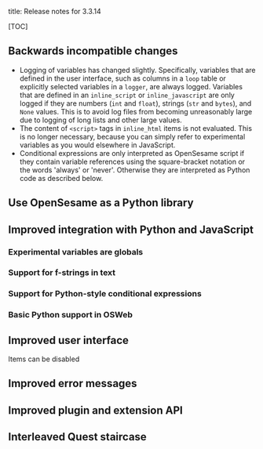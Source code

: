 title: Release notes for 3.3.14


[TOC]

## Backwards incompatible changes

- Logging of variables has changed slightly. Specifically, variables that are defined in the user interface, such as columns in a `loop` table or explicitly selected variables in a `logger`, are always logged. Variables that are defined in an `inline_script` or `inline_javascript` are only logged if they are numbers (`int` and `float`), strings (`str` and `bytes`), and `None` values. This is to avoid log files from becoming unreasonably large due to logging of long lists and other large values.
- The content of `<script>` tags in `inline_html` items is not evaluated. This is no longer necessary, because you can simply refer to experimental variables as you would elsewhere in JavaScript.
- Conditional expressions are only interpreted as OpenSesame script if they contain variable references using the square-bracket notation or the words 'always' or 'never'. Otherwise they are interpreted as Python code as described below.
  
## Use OpenSesame as a Python library

## Improved integration with Python and JavaScript

### Experimental variables are globals

### Support for f-strings in text

### Support for Python-style conditional expressions

### Basic Python support in OSWeb

## Improved user interface

Items can be disabled

## Improved error messages

## Improved plugin and extension API


## Interleaved Quest staircase
